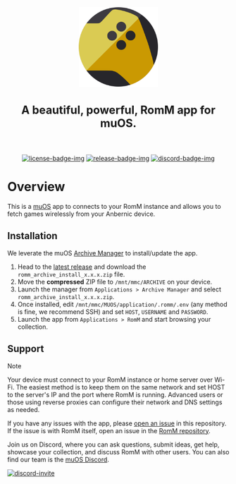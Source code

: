 <!-- trunk-ignore-all(markdownlint/MD033) -->
<!-- trunk-ignore(markdownlint/MD041) -->
<div align="center">

  <img src=".github/resources/isotipo.png" height="180px" width="auto" alt="romm-muos logo">
    <h3 style="font-size: 25px;">
    A beautiful, powerful, RomM app for muOS.
  </h3>

<br>

[![license-badge-img]][license-badge]
[![release-badge-img]][release-badge]
[![discord-badge-img]][discord-badge]

<!-- [![wiki-badge-img]][wiki] -->

  </div>
</div>

# Overview

This is a [muOS](https://muos.dev/) app to connects to your RomM instance and allows you to fetch games wirelessly from your Anbernic device.

## Installation

We leverate the muOS [Archive Manager](https://muos.dev/help/archive) to install/update the app.

1. Head to the [latest release](https://github.com/rommapp/muos-app/releases/latest) and download the `romm_archive_install_x.x.x.zip` file.
2. Move the **compressed** ZIP file to `/mnt/mmc/ARCHIVE` on your device.
3. Launch the manager from `Applications > Archive Manager` and select `romm_archive_install_x.x.x.zip`.
4. Once installed, edit `/mnt/mmc/MUOS/application/.romm/.env` (any method is fine, we recommend SSH) and set `HOST`, `USERNAME` and `PASSWORD`.
5. Launch the app from `Applications > RomM` and start browsing your collection.

## Support

> [!NOTE]
> Your device must connect to your RomM instance or home server over Wi-Fi. The easiest method is to keep them on the same network and set HOST to the server's IP and the port where RomM is running. Advanced users or those using reverse proxies can configure their network and DNS settings as needed.

If you have any issues with the app, please [open an issue](https://github.com/rommapp/muos-app/issues/new) in this repository. If the issue is with RomM itself, open an issue in the [RomM repository](https://github.com/rommapp/romm/issues/new/choose).

Join us on Discord, where you can ask questions, submit ideas, get help, showcase your collection, and discuss RomM with other users. You can also find our team is the [muOS Discord](https://discord.com/invite/muos).

[![discord-invite]][discord-invite-url]

<!-- Badges -->

[license-badge-img]: https://img.shields.io/github/license/rommapp/muos-app?style=for-the-badge&color=a32d2a
[license-badge]: LICENSE
[release-badge-img]: https://img.shields.io/github/v/release/muos-app/romm?style=for-the-badge
[release-badge]: https://github.com/rommapp/muos-app/releases
[discord-badge-img]: https://img.shields.io/badge/discord-7289da?style=for-the-badge
[discord-badge]: https://discord.gg/P5HtHnhUDH

<!-- Links -->

[discord-invite]: https://invidget.switchblade.xyz/P5HtHnhUDH
[discord-invite-url]: https://discord.gg/P5HtHnhUDH
